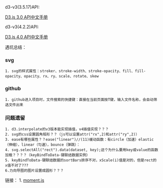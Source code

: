 d3-v3(3.5.17)API:

[D3.js 3.0 API中文手册](https://github.com/d3/d3/wiki/API--%E4%B8%AD%E6%96%87%E6%89%8B%E5%86%8C)

d3-v3(4.2.2)API:

[D3.js 4.0 API中文手册](https://github.com/tianxuzhang/d3.v4-API-Translation/blob/master/README.md)

遇坑总结：
### svg
    1. svg的样式属性：stroker、stroke-width、stroke-opacity、fill、fill-opacity、opacity、rx、ry、scale、rotate、skew
### github
    1. github进入项目时，文件搜索的快捷键：直接在当前页面按T键，输入文件名称，会自动筛选文件出来

### 问题遗留
    1. d3.interpolate的v3版本能实现插值，v4插值实现？？？
    2. svg的css设置圆角矩形？？（js可以设置attr("rx",2)和attr("ry",2)）
    3. ease有哪些属性？？ease("linear")//(11)缓动函数：有circle（加速）elastic（伸缩），linear（匀速），bounce（弹跳）：
    4. svg.selectAll("rect").data(dataset, key);这个为什么要用key或value的函数加载？？？？（keyBindToData-键联结数据实例）
    5. keyBindToData-键联结数据的sortBars排序不对，xScale(i)值是对的，但是rect的x值不对了???
    6.力向导图的图片设置成圆形？？？

链接：
    1. [moment.js](http://momentjs.cn/)